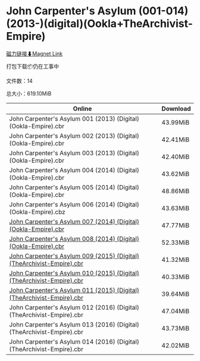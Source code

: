 # John Carpenter's Asylum (001-014)(2013-)(digital)(Ookla+TheArchivist-Empire)

[磁力链接⬇Magnet Link](magnet:?xt=urn:btih:72815dc5248df796358d675edf9f8bf285ba4c99&dn=John%20Carpenter%27s%20Asylum%20%28001-014%29%282013-%29%28digital%29%28Ookla%2BTheArchivist-Empire%29)

打包下载📦仍在工事中

文件数：14

总大小：619.10MiB

Online | Download
--- | ---
John Carpenter's Asylum 001 (2013) (Digital) (Ookla-Empire).cbr | 43.99MiB
John Carpenter's Asylum 002 (2013) (Digital) (Ookla-Empire).cbr | 42.41MiB
John Carpenter's Asylum 003 (2013) (Digital) (Ookla-Empire).cbr | 42.40MiB
John Carpenter's Asylum 004 (2014) (Digital) (Ookla-Empire).cbr | 43.62MiB
John Carpenter's Asylum 005 (2014) (Digital) (Ookla-Empire).cbr | 48.86MiB
John Carpenter's Asylum 006 (2014) (Digital) (Ookla-Empire).cbz | 43.63MiB
[John Carpenter's Asylum 007 (2014) (Digital) (Ookla-Empire).cbr](https://github.com/alicewish/markdown/blob/master/comic/John-Carpenters-Asylum-007-2014-Digital-Ookla-Empire-cbr.md) | 47.77MiB
[John Carpenter's Asylum 008 (2014) (Digital) (Ookla-Empire).cbr](https://github.com/alicewish/markdown/blob/master/comic/John-Carpenters-Asylum-008-2014-Digital-Ookla-Empire-cbr.md) | 52.33MiB
[John Carpenter's Asylum 009 (2015) (Digital) (TheArchivist-Empire).cbr](https://github.com/alicewish/markdown/blob/master/comic/John-Carpenters-Asylum-009-2015-Digital-TheArchivist-Empire-cbr.md) | 41.32MiB
[John Carpenter's Asylum 010 (2015) (Digital) (TheArchivist-Empire).cbr](https://github.com/alicewish/markdown/blob/master/comic/John-Carpenters-Asylum-010-2015-Digital-TheArchivist-Empire-cbr.md) | 40.33MiB
[John Carpenter's Asylum 011 (2015) (Digital) (TheArchivist-Empire).cbr](https://github.com/alicewish/markdown/blob/master/comic/John-Carpenters-Asylum-011-2015-Digital-TheArchivist-Empire-cbr.md) | 39.64MiB
John Carpenter's Asylum 012 (2016) (Digital) (TheArchivist-Empire).cbr | 47.04MiB
John Carpenter's Asylum 013 (2016) (Digital) (TheArchivist-Empire).cbr | 43.73MiB
John Carpenter's Asylum 014 (2016) (Digital) (TheArchivist-Empire).cbr | 42.02MiB